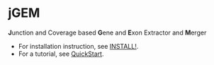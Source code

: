 # jGEM
**J**unction and Coverage based **G**ene and **E**xon Extractor and **M**erger

- For installation instruction, see [INSTALL!](INSTALL.rst).
- For a tutorial, see [QuickStart](doc/quickstart.ipynb).
